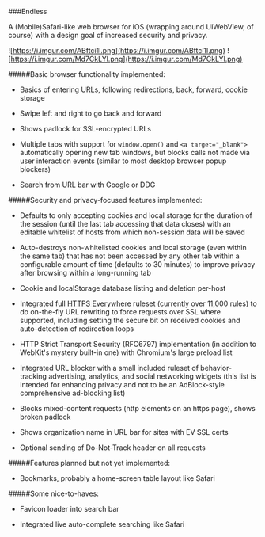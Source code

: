 ###Endless

A (Mobile)Safari-like web browser for iOS (wrapping around UIWebView, of
course) with a design goal of increased security and privacy.

![https://i.imgur.com/ABftci1l.png](https://i.imgur.com/ABftci1l.png) ![https://i.imgur.com/Md7CkLYl.png](https://i.imgur.com/Md7CkLYl.png)

#####Basic browser functionality implemented:

- Basics of entering URLs, following redirections, back, forward, cookie storage

- Swipe left and right to go back and forward

- Shows padlock for SSL-encrypted URLs

- Multiple tabs with support for `window.open()` and `<a target="_blank">`
  automatically opening new tab windows, but blocks calls not made via user
  interaction events (similar to most desktop browser popup blockers)

- Search from URL bar with Google or DDG

#####Security and privacy-focused features implemented:

- Defaults to only accepting cookies and local storage for the duration of the
  session (until the last tab accessing that data closes) with an editable
  whitelist of hosts from which non-session data will be saved

- Auto-destroys non-whitelisted cookies and local storage (even within the same
  tab) that has not been accessed by any other tab within a configurable amount
  of time (defaults to 30 minutes) to improve privacy after browsing within a
  long-running tab

- Cookie and localStorage database listing and deletion per-host

- Integrated full [HTTPS Everywhere](https://www.eff.org/HTTPS-EVERYWHERE)
  ruleset (currently over 11,000 rules) to do on-the-fly URL rewriting to force
  requests over SSL where supported, including setting the secure
  bit on received cookies and auto-detection of redirection loops

- HTTP Strict Transport Security (RFC6797) implementation (in addition to
  WebKit's mystery built-in one) with Chromium's large preload list

- Integrated URL blocker with a small included ruleset of behavior-tracking
  advertising, analytics, and social networking widgets (this list is intended
  for enhancing privacy and not to be an AdBlock-style comprehensive ad-blocking
  list)

- Blocks mixed-content requests (http elements on an https page), shows broken
  padlock

- Shows organization name in URL bar for sites with EV SSL certs

- Optional sending of Do-Not-Track header on all requests

#####Features planned but not yet implemented:

- Bookmarks, probably a home-screen table layout like Safari

#####Some nice-to-haves:

- Favicon loader into search bar

- Integrated live auto-complete searching like Safari
